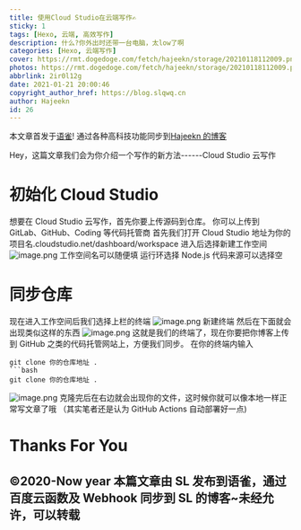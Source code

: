 ```yaml
---
title: 使用Cloud Studio在云端写作✍
sticky: 1
tags: [Hexo, 云端, 高效写作]
description: 什么?你外出时还带一台电脑，太low了啊
categories: [Hexo, 云端写作]
cover: https://rmt.dogedoge.com/fetch/hajeekn/storage/20210118112009.png
photos: https://rmt.dogedoge.com/fetch/hajeekn/storage/20210118112009.png
abbrlink: 2ir0l12g
date: 2021-01-21 20:00:46
copyright_author_href: https://blog.slqwq.cn
author: Hajeekn
id: 26
---
```


本文章首发于[语雀](https://www.yuque.com/ladjeek/ygg4q6/af1bhg)!
通过各种高科技功能同步到[Hajeekn 的博客](https://blog.slqwq.cn)

Hey，这篇文章我们会为你介绍一个写作的新方法------Cloud Studio 云写作

# 初始化 Cloud Studio

想要在 Cloud Studio 云写作，首先你要上传源码到仓库。
你可以上传到 GitLab、GitHub、Coding 等代码托管商
首先我们打开 Cloud Studio
地址为你的项目名.cloudstudio.net/dashboard/workspace
进入后选择新建工作空间
![image.png](https://cdn.nlark.com/yuque/0/2021/png/12488964/1611222120773-c5d20529-7f4b-477b-b735-8f7f7392f462.png#align=left&display=inline&height=102&margin=%5Bobject%20Object%5D&name=image.png&originHeight=203&originWidth=539&size=7574&status=done&style=none&width=269.5)
工作空间名可以随便填
运行环选择 Node.js
代码来源可以选择空

# 同步仓库

现在进入工作空间后我们选择上栏的终端
![image.png](https://cdn.nlark.com/yuque/0/2021/png/12488964/1611367024807-7eb3eb25-f171-4f47-8e6e-4c62afc4ee53.png#align=left&display=inline&height=25&margin=%5Bobject%20Object%5D&name=image.png&originHeight=49&originWidth=1237&size=11027&status=done&style=none&width=618.5)
新建终端
然后在下面就会出现类似这样的东西
![image.png](https://cdn.nlark.com/yuque/0/2021/png/12488964/1611367057784-c877204a-5f37-4e8a-9cee-fc4aec40e5fb.png#align=left&display=inline&height=144&margin=%5Bobject%20Object%5D&name=image.png&originHeight=288&originWidth=1604&size=17780&status=done&style=none&width=802)
这就是我们的终端了，现在你要把你博客上传到 GitHub 之类的代码托管网站上，方便我们同步。
在你的终端内输入

````
git clone 你的仓库地址 .
```bash
git clone 你的仓库地址 .
````

![image.png](https://cdn.nlark.com/yuque/0/2021/png/12488964/1611367729992-72d4fbfb-e208-414e-bc71-bc6753f34fe7.png#align=left&display=inline&height=357&margin=%5Bobject%20Object%5D&name=image.png&originHeight=714&originWidth=375&size=44304&status=done&style=none&width=187.5)
克隆完后在右边就会出现你的文件，这时候你就可以像本地一样正常写文章了哦
（其实笔者还是认为 GitHub Actions 自动部署好一点)

# Thanks For You

## ©2020-Now year 本篇文章由 SL 发布到语雀，通过百度云函数及 Webhook 同步到 SL 的博客~未经允许，可以转载

